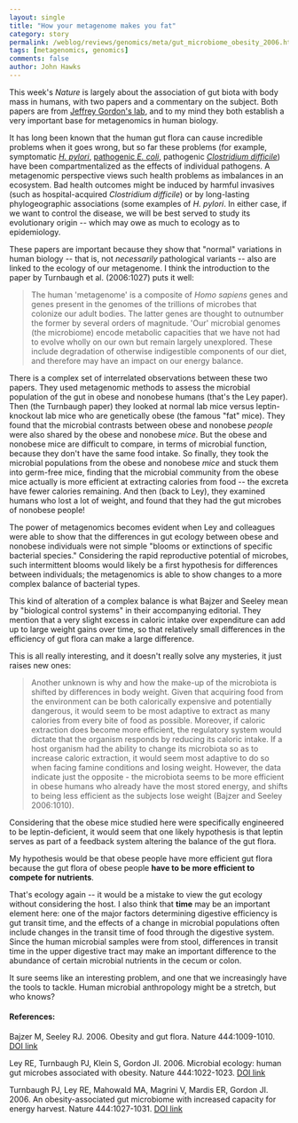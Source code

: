 ```yaml
---
layout: single 
title: "How your metagenome makes you fat" 
category: story
permalink: /weblog/reviews/genomics/meta/gut_microbiome_obesity_2006.html
tags: [metagenomics, genomics] 
comments: false 
author: John Hawks 
---
```



<p>
This week's <i>Nature</i> is largely about the association of gut biota with body mass in humans, with two papers and a commentary on the subject. Both papers are from <a href="http://gordonlab.wustl.edu/">Jeffrey Gordon's lab</a>, and to my mind they both establish a very important base for metagenomics in human biology. 
</p>

<p>
It has long been known that the human gut flora can cause incredible problems when it goes wrong, but so far these problems (for example, symptomatic <a href="http://en.wikipedia.org/wiki/Helicobacter_pylori"><i>H. pylori</i></a>, <a href="http://en.wikipedia.org/wiki/Escherichia_coli_O157:H7">pathogenic <i>E. coli</i></a>, pathogenic <a href="http://en.wikipedia.org/wiki/Clostridium_difficile"><i>Clostridium difficile</i></a>) have been compartmentalized as the effects of individual pathogens. A metagenomic perspective views such health problems as imbalances in an ecosystem. Bad health outcomes might be  induced by harmful invasives (such as hospital-acquired <i>Clostridium difficile</i>) or by long-lasting phylogeographic associations (some examples of <i>H. pylori</i>. In either case, if we want to control the disease, we will be best served to study its evolutionary origin -- which may owe as much to ecology as to epidemiology. 
</p>

<p>
These papers are important because they show that "normal" variations in human biology -- that is, not <i>necessarily</i> pathological variants -- also are linked to the ecology of our metagenome. I think the introduction to the paper by Turnbaugh et al. (2006:1027) puts it well: 
</p>

<blockquote>The human 'metagenome' is a composite of <i>Homo sapiens</i> genes and genes present in the genomes of the trillions of microbes that colonize our adult bodies. The latter genes are thought to outnumber the former by several orders of magnitude. 'Our' microbial genomes (the microbiome) encode metabolic capacities that we have not had to evolve wholly on our own but remain largely unexplored. These include degradation of otherwise indigestible components of our diet, and therefore may have an impact on our energy balance.</blockquote>

<p>
There is a complex set of interrelated observations between these two papers. They used metagenomic methods to assess the microbial population of the gut in obese and nonobese humans (that's the Ley paper). Then (the Turnbaugh paper) they looked at normal lab mice versus leptin-knockout lab mice who are genetically obese (the famous "fat" mice). They found that the microbial contrasts between obese and nonobese <i>people</i> were also shared by the obese and nonobese <i>mice</i>. But the obese and nonobese mice are difficult to compare, in terms of microbial function, because they don't have the same food intake. So finally, they took the microbial populations from the obese and nonobese <i>mice</i> and stuck them into germ-free mice, finding that the microbial community from the obese mice actually is more efficient at extracting calories from food -- the excreta have fewer calories remaining. And then (back to Ley), they examined humans who lost a lot of weight, and found that they had the gut microbes of nonobese people! 
</p>

<p>
The power of metagenomics becomes evident when Ley and colleagues were able to show that the differences in gut ecology between obese and nonobese individuals were not simple "blooms or extinctions of specific bacterial species." Considering the rapid reproductive potential of microbes, such intermittent blooms would likely be a first hypothesis for differences between individuals; the metagenomics is able to show changes to a more complex balance of bacterial types. 
</p>

<p>
This kind of alteration of a complex balance is what Bajzer and Seeley mean by "biological control systems" in their accompanying editorial. They mention that a very slight excess in caloric intake over expenditure can add up to large weight gains over time, so that relatively small differences in the efficiency of gut flora can make a large difference. 
</p>

<p>
This is all really interesting, and it doesn't really solve any mysteries, it just raises new ones:
</p>

<blockquote>Another unknown is why and how the make-up of the microbiota is shifted by differences in body weight. Given that acquiring food from the environment can be both calorically expensive and potentially dangerous, it would seem to be most adaptive to extract as many calories from every bite of food as possible. Moreover, if caloric extraction does become more efficient, the regulatory system would dictate that the organism responds by reducing its caloric intake. If a host organism had the ability to change its microbiota so as to increase caloric extraction, it would seem most adaptive to do so when facing famine conditions and losing weight. However, the data indicate just the opposite - the microbiota seems to be more efficient in obese humans who already have the most stored energy, and shifts to being less efficient as the subjects lose weight (Bajzer and Seeley 2006:1010).</blockquote>

<p>
Considering that the obese mice studied here were specifically engineered to be leptin-deficient, it would seem that one likely hypothesis is that leptin serves as part of a feedback system altering the balance of the gut flora. 
</p>

<p>
My hypothesis would be that obese people have more efficient gut flora because the gut flora of obese people <b>have to be more efficient to compete for nutrients</b>. 
</p>

<p>
That's ecology again -- it would be a mistake to view the gut ecology without considering the host. I also think that <b>time</b> may be an important element here: one of the major factors determining digestive efficiency is gut transit time, and the effects of a change in microbial populations often include changes in the transit time of food through the digestive system. Since the human microbial samples were from stool, differences in transit time in the upper digestive tract may make an important difference to the abundance of certain microbial nutrients in the cecum or colon. 
</p>

<p>
It sure seems like an interesting problem, and one that we increasingly have the tools to tackle. Human microbial anthropology might be a stretch, but who knows? 
</p>

<h4>References:</h4>

<p class="cite">Bajzer M, Seeley RJ. 2006. Obesity and gut flora. Nature 444:1009-1010. <a href="http://dx.doi.org/10.1038/4441009a">DOI link</a></p>

<p class="cite">Ley RE, Turnbaugh PJ, Klein S, Gordon JI. 2006. Microbial ecology: human gut microbes associated with obesity. Nature 444:1022-1023. <a href="http://dx.doi.org/10.1038/4441022a">DOI link</a></p>

<p class="cite">Turnbaugh PJ, Ley RE, Mahowald MA, Magrini V, Mardis ER, Gordon JI. 2006. An obesity-associated gut microbiome with increased capacity for energy harvest. Nature 444:1027-1031. <a href="http://dx.doi.org/10.1038/nature05414">DOI link</a></p>


